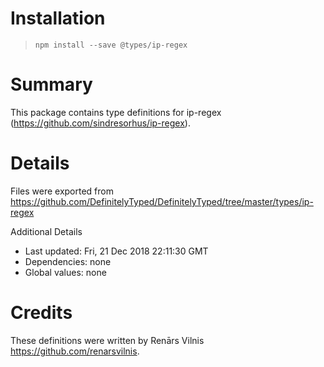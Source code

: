 # Installation
> `npm install --save @types/ip-regex`

# Summary
This package contains type definitions for ip-regex (https://github.com/sindresorhus/ip-regex).

# Details
Files were exported from https://github.com/DefinitelyTyped/DefinitelyTyped/tree/master/types/ip-regex

Additional Details
 * Last updated: Fri, 21 Dec 2018 22:11:30 GMT
 * Dependencies: none
 * Global values: none

# Credits
These definitions were written by Renārs Vilnis <https://github.com/renarsvilnis>.
